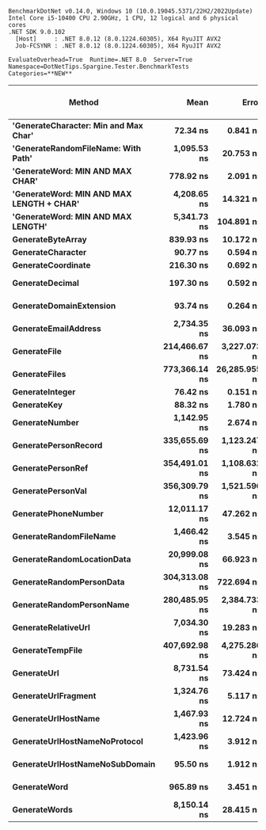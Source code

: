 ```

BenchmarkDotNet v0.14.0, Windows 10 (10.0.19045.5371/22H2/2022Update)
Intel Core i5-10400 CPU 2.90GHz, 1 CPU, 12 logical and 6 physical cores
.NET SDK 9.0.102
  [Host]     : .NET 8.0.12 (8.0.1224.60305), X64 RyuJIT AVX2
  Job-FCSYNR : .NET 8.0.12 (8.0.1224.60305), X64 RyuJIT AVX2

EvaluateOverhead=True  Runtime=.NET 8.0  Server=True  
Namespace=DotNetTips.Spargine.Tester.BenchmarkTests  Categories=**NEW**  

```
| Method                                    | Mean          | Error         | StdDev        | StdErr       | Median        | Min           | Q1            | Q3            | Max           | Op/s         | CI99.9% Margin | Iterations | Kurtosis | MValue | Skewness | Rank | LogicalGroup | Baseline | Code Size | Completed Work Items | Lock Contentions | Exceptions | Gen0   | Allocated |
|------------------------------------------ |--------------:|--------------:|--------------:|-------------:|--------------:|--------------:|--------------:|--------------:|--------------:|-------------:|---------------:|-----------:|---------:|-------:|---------:|-----:|------------- |--------- |----------:|---------------------:|-----------------:|-----------:|-------:|----------:|
| **&#39;GenerateCharacter: Min and Max Char&#39;**     |      **72.34 ns** |      **0.841 ns** |      **0.787 ns** |     **0.203 ns** |      **72.06 ns** |      **71.26 ns** |      **71.76 ns** |      **72.77 ns** |      **73.83 ns** | **13,823,021.1** |      **7.3984 ns** |      **15.00** |    **1.981** |  **2.000** |   **0.6269** |    **1** | *****            | **No**       |     **414 B** |                    **-** |                **-** |          **-** |      **-** |         **-** |
| **&#39;GenerateRandomFileName: With Path&#39;**       |   **1,095.53 ns** |     **20.753 ns** |     **19.412 ns** |     **5.012 ns** |   **1,087.72 ns** |   **1,076.81 ns** |   **1,078.89 ns** |   **1,113.98 ns** |   **1,136.40 ns** |    **912,797.4** |      **4.9939 ns** |      **15.00** |    **1.934** |  **2.000** |   **0.6979** |   **10** | *****            | **No**       |   **3,056 B** |                    **-** |                **-** |          **-** | **0.0019** |     **296 B** |
| **&#39;GenerateWord: MIN AND MAX CHAR&#39;**          |     **778.92 ns** |      **2.091 ns** |      **1.956 ns** |     **0.505 ns** |     **778.79 ns** |     **775.13 ns** |     **777.95 ns** |     **780.68 ns** |     **781.62 ns** |  **1,283,832.2** |      **7.2475 ns** |      **15.00** |    **1.909** |  **2.000** |  **-0.1871** |    **7** | *****            | **No**       |   **1,063 B** |                    **-** |                **-** |          **-** |      **-** |      **48 B** |
| **&#39;GenerateWord: MIN AND MAX LENGTH + CHAR&#39;** |   **4,208.65 ns** |     **14.321 ns** |     **12.695 ns** |     **3.393 ns** |   **4,203.17 ns** |   **4,194.48 ns** |   **4,199.44 ns** |   **4,216.36 ns** |   **4,233.16 ns** |    **237,605.6** |      **5.3036 ns** |      **14.00** |    **1.858** |  **2.000** |   **0.6546** |   **15** | *****            | **No**       |   **1,626 B** |                    **-** |                **-** |          **-** |      **-** |     **269 B** |
| **&#39;GenerateWord: MIN AND MAX LENGTH&#39;**        |   **5,341.73 ns** |    **104.891 ns** |    **150.431 ns** |    **28.429 ns** |   **5,240.73 ns** |   **5,200.76 ns** |   **5,228.98 ns** |   **5,530.54 ns** |   **5,555.81 ns** |    **187,205.3** |     **-0.2144 ns** |      **28.00** |    **1.279** |  **3.111** |   **0.5527** |   **16** | *****            | **No**       |   **1,981 B** |                    **-** |                **-** |          **-** |      **-** |     **269 B** |
| **GenerateByteArray**                         |     **839.93 ns** |     **10.172 ns** |      **9.017 ns** |     **2.410 ns** |     **836.91 ns** |     **830.86 ns** |     **833.61 ns** |     **842.74 ns** |     **860.20 ns** |  **1,190,571.5** |      **5.7950 ns** |      **14.00** |    **2.681** |  **2.000** |   **0.9888** |    **8** | *****            | **No**       |     **813 B** |                    **-** |                **-** |          **-** | **0.0124** |    **1144 B** |
| **GenerateCharacter**                         |      **90.77 ns** |      **0.594 ns** |      **0.496 ns** |     **0.138 ns** |      **90.69 ns** |      **90.15 ns** |      **90.46 ns** |      **90.98 ns** |      **92.04 ns** | **11,016,733.6** |      **6.4312 ns** |      **13.00** |    **3.677** |  **2.000** |   **1.0412** |    **3** | *****            | **No**       |     **417 B** |                    **-** |                **-** |          **-** |      **-** |         **-** |
| **GenerateCoordinate**                        |     **216.30 ns** |      **0.692 ns** |      **0.577 ns** |     **0.160 ns** |     **216.29 ns** |     **215.55 ns** |     **215.90 ns** |     **216.56 ns** |     **217.75 ns** |  **4,623,278.1** |      **6.4199 ns** |      **13.00** |    **3.504** |  **2.000** |   **0.9502** |    **6** | *****            | **No**       |     **467 B** |                    **-** |                **-** |          **-** |      **-** |         **-** |
| **GenerateDecimal**                           |     **197.30 ns** |      **0.592 ns** |      **0.494 ns** |     **0.137 ns** |     **197.20 ns** |     **196.48 ns** |     **196.90 ns** |     **197.76 ns** |     **198.05 ns** |  **5,068,380.7** |      **6.4315 ns** |      **13.00** |    **1.500** |  **2.000** |   **0.0346** |    **5** | *****            | **No**       |   **4,344 B** |                    **-** |                **-** |          **-** |      **-** |         **-** |
| **GenerateDomainExtension**                   |      **93.74 ns** |      **0.264 ns** |      **0.247 ns** |     **0.064 ns** |      **93.68 ns** |      **93.34 ns** |      **93.56 ns** |      **93.93 ns** |      **94.14 ns** | **10,667,635.5** |      **7.4681 ns** |      **15.00** |    **1.602** |  **2.000** |   **0.0844** |    **4** | *****            | **No**       |   **2,346 B** |                    **-** |                **-** |          **-** |      **-** |         **-** |
| **GenerateEmailAddress**                      |   **2,734.35 ns** |     **36.093 ns** |     **33.761 ns** |     **8.717 ns** |   **2,725.81 ns** |   **2,698.42 ns** |   **2,705.05 ns** |   **2,764.90 ns** |   **2,788.55 ns** |    **365,718.3** |      **3.1415 ns** |      **15.00** |    **1.349** |  **2.000** |   **0.3616** |   **14** | *****            | **No**       |   **4,206 B** |                    **-** |                **-** |          **-** |      **-** |     **347 B** |
| **GenerateFile**                              | **214,466.67 ns** |  **3,227.073 ns** |  **2,860.716 ns** |   **764.558 ns** | **214,542.63 ns** | **210,658.08 ns** | **212,033.00 ns** | **215,193.12 ns** | **220,119.87 ns** |      **4,662.7** |   **-375.2792 ns** |      **14.00** |    **2.115** |  **2.000** |   **0.5341** |   **22** | *****            | **No**       |     **997 B** |                    **-** |                **-** |          **-** |      **-** |    **9672 B** |
| **GenerateFiles**                             | **773,366.14 ns** | **26,285.955 ns** | **74,995.315 ns** | **7,735.176 ns** | **754,024.02 ns** | **673,152.00 ns** | **718,645.56 ns** | **817,244.87 ns** | **998,202.39 ns** |      **1,293.0** | **-3,820.5880 ns** |      **94.00** |    **3.464** |  **2.258** |   **1.0467** |   **28** | *****            | **No**       |   **3,444 B** |                    **-** |                **-** |          **-** |      **-** |   **19841 B** |
| **GenerateInteger**                           |      **76.42 ns** |      **0.151 ns** |      **0.126 ns** |     **0.035 ns** |      **76.44 ns** |      **76.20 ns** |      **76.36 ns** |      **76.48 ns** |      **76.68 ns** | **13,085,668.7** |      **6.4825 ns** |      **13.00** |    **2.730** |  **2.000** |  **-0.0202** |    **2** | *****            | **No**       |     **403 B** |                    **-** |                **-** |          **-** |      **-** |         **-** |
| **GenerateKey**                               |      **88.32 ns** |      **1.780 ns** |      **2.718 ns** |     **0.488 ns** |      **87.13 ns** |      **85.10 ns** |      **86.19 ns** |      **91.24 ns** |      **93.11 ns** | **11,322,135.1** |     **15.2559 ns** |      **31.00** |    **1.503** |  **3.100** |   **0.5115** |    **3** | *****            | **No**       |     **123 B** |                    **-** |                **-** |          **-** | **0.0010** |      **88 B** |
| **GenerateNumber**                            |   **1,142.95 ns** |      **2.674 ns** |      **2.370 ns** |     **0.633 ns** |   **1,143.26 ns** |   **1,139.95 ns** |   **1,140.63 ns** |   **1,144.41 ns** |   **1,147.18 ns** |    **874,925.2** |      **6.6833 ns** |      **14.00** |    **1.724** |  **2.000** |   **0.2299** |   **10** | *****            | **No**       |   **1,690 B** |                    **-** |                **-** |          **-** |      **-** |      **48 B** |
| **GeneratePersonRecord**                      | **335,655.69 ns** |  **1,123.247 ns** |    **937.962 ns** |   **260.144 ns** | **335,470.63 ns** | **334,139.04 ns** | **335,084.74 ns** | **336,163.94 ns** | **337,307.98 ns** |      **2,979.2** |   **-123.5719 ns** |      **13.00** |    **1.824** |  **2.000** |   **0.1033** |   **25** | *****            | **No**       |  **26,079 B** |                    **-** |                **-** |          **-** |      **-** |    **4777 B** |
| **GeneratePersonRef**                         | **354,491.01 ns** |  **1,108.632 ns** |    **925.758 ns** |   **256.759 ns** | **354,196.22 ns** | **353,556.08 ns** | **353,907.59 ns** | **354,855.20 ns** | **356,841.09 ns** |      **2,820.9** |   **-121.8795 ns** |      **13.00** |    **3.569** |  **2.000** |   **1.2034** |   **26** | *****            | **No**       |  **22,131 B** |                    **-** |                **-** |          **-** |      **-** |    **4369 B** |
| **GeneratePersonVal**                         | **356,309.79 ns** |  **1,521.596 ns** |  **1,348.855 ns** |   **360.497 ns** | **355,761.04 ns** | **355,042.77 ns** | **355,460.17 ns** | **356,816.86 ns** | **359,286.82 ns** |      **2,806.5** |   **-173.2483 ns** |      **14.00** |    **2.896** |  **2.000** |   **1.1322** |   **26** | *****            | **No**       |  **24,466 B** |                    **-** |                **-** |          **-** |      **-** |    **4725 B** |
| **GeneratePhoneNumber**                       |  **12,011.17 ns** |     **47.262 ns** |     **44.209 ns** |    **11.415 ns** |  **12,024.15 ns** |  **11,931.28 ns** |  **11,986.26 ns** |  **12,039.80 ns** |  **12,087.25 ns** |     **83,255.9** |      **1.7927 ns** |      **15.00** |    **2.082** |  **2.000** |  **-0.3650** |   **20** | *****            | **No**       |   **5,830 B** |                    **-** |                **-** |          **-** | **0.0610** |    **5856 B** |
| **GenerateRandomFileName**                    |   **1,466.42 ns** |      **3.545 ns** |      **2.960 ns** |     **0.821 ns** |   **1,466.93 ns** |   **1,461.88 ns** |   **1,463.54 ns** |   **1,468.79 ns** |   **1,471.34 ns** |    **681,934.4** |      **6.0895 ns** |      **13.00** |    **1.508** |  **2.000** |  **-0.0255** |   **13** | *****            | **No**       |   **3,234 B** |                    **-** |                **-** |          **-** | **0.0038** |     **368 B** |
| **GenerateRandomLocationData**                |  **20,999.08 ns** |     **66.923 ns** |     **59.326 ns** |    **15.855 ns** |  **20,981.07 ns** |  **20,936.72 ns** |  **20,954.75 ns** |  **21,017.98 ns** |  **21,122.45 ns** |     **47,621.1** |     **-0.9277 ns** |      **14.00** |    **2.292** |  **2.000** |   **0.8305** |   **21** | *****            | **No**       |   **5,747 B** |                    **-** |                **-** |          **-** |      **-** |     **394 B** |
| **GenerateRandomPersonData**                  | **304,313.08 ns** |    **722.694 ns** |    **640.650 ns** |   **171.221 ns** | **304,151.25 ns** | **303,121.92 ns** | **303,890.70 ns** | **304,800.43 ns** | **305,442.97 ns** |      **3,286.1** |    **-78.6104 ns** |      **14.00** |    **2.038** |  **2.000** |   **0.1645** |   **24** | *****            | **No**       |  **11,615 B** |                    **-** |                **-** |          **-** |      **-** |    **1135 B** |
| **GenerateRandomPersonName**                  | **280,485.95 ns** |  **2,384.733 ns** |  **2,230.681 ns** |   **575.959 ns** | **279,933.62 ns** | **278,723.75 ns** | **279,390.38 ns** | **280,611.01 ns** | **288,069.75 ns** |      **3,565.2** |   **-280.4797 ns** |      **15.00** |    **8.965** |  **2.000** |   **2.5334** |   **23** | *****            | **No**       |   **4,935 B** |                    **-** |                **-** |          **-** |      **-** |     **336 B** |
| **GenerateRelativeUrl**                       |   **7,034.30 ns** |     **19.283 ns** |     **18.037 ns** |     **4.657 ns** |   **7,040.57 ns** |   **6,984.01 ns** |   **7,029.89 ns** |   **7,042.38 ns** |   **7,056.33 ns** |    **142,160.6** |      **5.1714 ns** |      **15.00** |    **4.435** |  **2.000** |  **-1.3665** |   **17** | *****            | **No**       |   **1,257 B** |                    **-** |                **-** |          **-** | **0.0153** |    **1471 B** |
| **GenerateTempFile**                          | **407,692.98 ns** |  **4,275.286 ns** |  **3,337.862 ns** |   **963.558 ns** | **407,476.20 ns** | **402,823.85 ns** | **404,406.99 ns** | **409,827.80 ns** | **412,893.87 ns** |      **2,452.8** |   **-475.7789 ns** |      **12.00** |    **1.490** |  **2.000** |   **0.1027** |   **27** | *****            | **No**       |     **943 B** |                    **-** |                **-** |          **-** |      **-** |    **4680 B** |
| **GenerateUrl**                               |   **8,731.54 ns** |     **73.424 ns** |     **68.681 ns** |    **17.733 ns** |   **8,700.39 ns** |   **8,640.91 ns** |   **8,675.95 ns** |   **8,790.91 ns** |   **8,835.22 ns** |    **114,527.4** |     **-1.3667 ns** |      **15.00** |    **1.294** |  **2.000** |   **0.1790** |   **19** | *****            | **No**       |   **5,553 B** |                    **-** |                **-** |          **-** | **0.0153** |    **1949 B** |
| **GenerateUrlFragment**                       |   **1,324.76 ns** |      **5.117 ns** |      **4.786 ns** |     **1.236 ns** |   **1,324.87 ns** |   **1,317.24 ns** |   **1,321.19 ns** |   **1,327.01 ns** |   **1,334.03 ns** |    **754,854.8** |      **6.8821 ns** |      **15.00** |    **2.075** |  **2.000** |   **0.1150** |   **11** | *****            | **No**       |   **1,860 B** |                    **-** |                **-** |          **-** |      **-** |     **152 B** |
| **GenerateUrlHostName**                       |   **1,467.93 ns** |     **12.724 ns** |     **11.902 ns** |     **3.073 ns** |   **1,467.71 ns** |   **1,452.48 ns** |   **1,458.30 ns** |   **1,476.69 ns** |   **1,487.68 ns** |    **681,232.2** |      **5.9634 ns** |      **15.00** |    **1.556** |  **2.000** |   **0.3826** |   **13** | *****            | **No**       |   **4,258 B** |                    **-** |                **-** |          **-** | **0.0019** |     **255 B** |
| **GenerateUrlHostNameNoProtocol**             |   **1,423.96 ns** |      **3.912 ns** |      **3.468 ns** |     **0.927 ns** |   **1,424.28 ns** |   **1,418.22 ns** |   **1,421.52 ns** |   **1,425.70 ns** |   **1,430.89 ns** |    **702,268.7** |      **6.5366 ns** |      **14.00** |    **2.097** |  **2.000** |   **0.2574** |   **12** | *****            | **No**       |   **4,018 B** |                    **-** |                **-** |          **-** |      **-** |     **170 B** |
| **GenerateUrlHostNameNoSubDomain**            |      **95.50 ns** |      **1.912 ns** |      **2.046 ns** |     **0.482 ns** |      **95.40 ns** |      **93.17 ns** |      **93.56 ns** |      **97.29 ns** |      **98.84 ns** | **10,471,628.2** |      **8.7589 ns** |      **18.00** |    **1.106** |  **4.000** |   **0.0921** |    **4** | *****            | **No**       |   **2,346 B** |                    **-** |                **-** |          **-** |      **-** |         **-** |
| **GenerateWord**                              |     **965.89 ns** |      **3.451 ns** |      **2.882 ns** |     **0.799 ns** |     **966.77 ns** |     **960.87 ns** |     **963.75 ns** |     **968.12 ns** |     **969.54 ns** |  **1,035,318.9** |      **6.1003 ns** |      **13.00** |    **1.607** |  **2.000** |  **-0.3856** |    **9** | *****            | **No**       |   **1,089 B** |                    **-** |                **-** |          **-** |      **-** |      **48 B** |
| **GenerateWords**                             |   **8,150.14 ns** |     **28.415 ns** |     **23.728 ns** |     **6.581 ns** |   **8,144.06 ns** |   **8,123.67 ns** |   **8,137.86 ns** |   **8,155.19 ns** |   **8,202.44 ns** |    **122,697.3** |      **3.2095 ns** |      **13.00** |    **2.613** |  **2.000** |   **0.8440** |   **18** | *****            | **No**       |   **2,801 B** |                    **-** |                **-** |          **-** |      **-** |     **877 B** |
